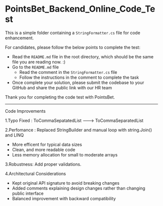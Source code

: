 # PointsBet_Backend_Online_Code_Test
This is a simple folder containing a `StringFormatter.cs` file for code enhancement.

For candidates, please follow the below points to complete the test:
- Read the `README.md` file in the root directory, which should be the same file you are reading now. :)
- Go to the `README.md` file
  - Read the comment in the `StringFormatter.cs` file
  - Follow the instructions in the comment to complete the task
- Once complete your solution, please submit the codebase to your GitHub and share the public link with our HR team

Thank you for completing the code test with PointsBet.

___________________________________________________________________________________________________

Code Improvements


1.Typo Fixed :  ToCommaSepatatedList ---> ToCommaSeparatedList

2.Perfomance : Replaced StringBuilder and manual loop with string.Join() and LINQ

  - More efficent for typical data sizes
  - Clean, and more readable code
  - Less memory allocation for small to moderate arrays
  
3.Robustness: Add proper validations.

4.Architectural Considerations

  - Kept original API signature to avoid breaking changes
  - Added comments explaining design changes rather than changing public interface
  - Balanced improvement with backward compatibility


